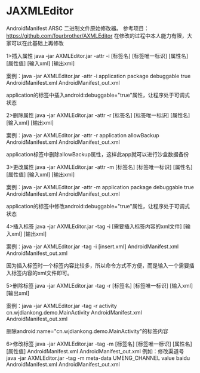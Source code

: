 # JAXMLEditor
AndroidManifest ARSC 二进制文件原始修改器。
参考项目：
https://github.com/fourbrother/AXMLEditor
在修改的过程中本人能力有限，大家可以在此基础上再修改

1>插入属性
java -jar AXMLEditor.jar -attr -i [标签名] [标签唯一标识] [属性名] [属性值] [输入xml] [输出xml]

案例：java -jar AXMLEditor.jar -attr -i application package debuggable true AndroidManifest.xml AndroidManifest_out.xml

application的标签中插入android:debuggable="true"属性，让程序处于可调式状态

2>删除属性
java -jar AXMLEditor.jar -attr -r [标签名] [标签唯一标识] [属性名] [输入xml] [输出xml]

案例：java -jar AXMLEditor.jar -attr -r application allowBackup AndroidManifest.xml AndroidManifest_out.xml

application标签中删除allowBackup属性，这样此app就可以进行沙盒数据备份

3>更改属性
java -jar AXMLEditor.jar -attr -m [标签名] [标签唯一标识] [属性名] [属性值] [输入xml] [输出xml]

案例：java -jar AXMLEditor.jar -attr -m application package debuggable true AndroidManifest.xml AndroidManifest_out.xml

application的标签中修改android:debuggable="true"属性，让程序处于可调式状态

4>插入标签
java -jar AXMLEditor.jar -tag -i [需要插入标签内容的xml文件] [输入xml] [输出xml]

案例：java -jar AXMLEditor.jar -tag -i [insert.xml] AndroidManifest.xml AndroidManifest_out.xml

因为插入标签时一个标签内容比较多，所以命令方式不方便，而是输入一个需要插入标签内容的xml文件即可。

5>删除标签
java -jar AXMLEditor.jar -tag -r [标签名] [标签唯一标识] [输入xml] [输出xml]

案例：java -jar AXMLEditor.jar -tag -r activity cn.wjdiankong.demo.MainActivity AndroidManifest.xml AndroidManifest_out.xml

删除android:name="cn.wjdiankong.demo.MainActivity"的标签内容

6>修改标签
java -jar AXMLEditor.jar -tag -m [标签名] [标签唯一标识] [属性名] [属性值] AndroidManifest.xml AndroidManifest_out.xml
 例如：修改渠道号
java -jar AXMLEditor.jar -tag -m meta-data UMENG_CHANNEL value baidu AndroidManifest.xml AndroidManifest_out.xml


